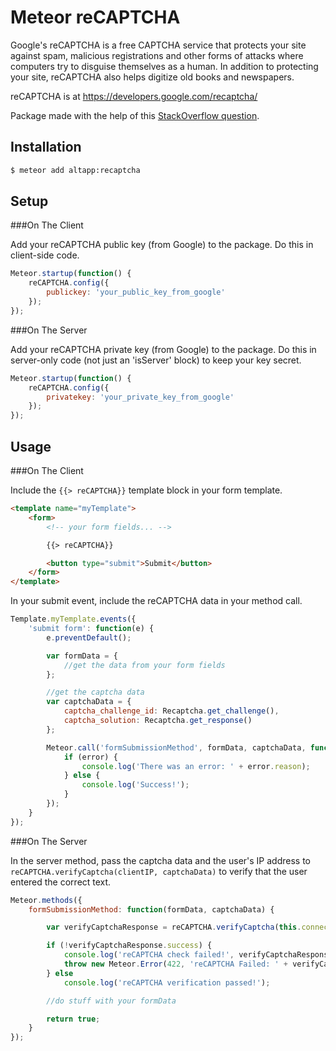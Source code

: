 # Meteor reCAPTCHA
Google's reCAPTCHA is a free CAPTCHA service that protects your site against spam, malicious registrations and other forms of attacks where computers try to disguise themselves as a human. In addition to protecting your site, reCAPTCHA also helps digitize old books and newspapers.

reCAPTCHA is at https://developers.google.com/recaptcha/

Package made with the help of this [StackOverflow question](http://stackoverflow.com/questions/22253196/working-example-of-recaptcha-in-meteor).

## Installation

``` sh
$ meteor add altapp:recaptcha
```

## Setup

###On The Client

Add your reCAPTCHA public key (from Google) to the package. Do this in client-side code.

``` javascript
Meteor.startup(function() {
    reCAPTCHA.config({
        publickey: 'your_public_key_from_google'
    });
});
```

###On The Server

Add your reCAPTCHA private key (from Google) to the package. Do this in server-only code (not just an 'isServer' block) to keep your key secret.

``` javascript
Meteor.startup(function() {
    reCAPTCHA.config({
        privatekey: 'your_private_key_from_google'
    });
});
```

## Usage

###On The Client

Include the `{{> reCAPTCHA}}` template block in your form template.

``` html
<template name="myTemplate">
    <form>
    	<!-- your form fields... -->

    	{{> reCAPTCHA}}

    	<button type="submit">Submit</button>
    </form>
</template>
```

In your submit event, include the reCAPTCHA data in your method call.

``` javascript
Template.myTemplate.events({
    'submit form': function(e) {
        e.preventDefault();

        var formData = {
            //get the data from your form fields
        };

        //get the captcha data
        var captchaData = {
            captcha_challenge_id: Recaptcha.get_challenge(),
            captcha_solution: Recaptcha.get_response()
        };

        Meteor.call('formSubmissionMethod', formData, captchaData, function(error, result) {
            if (error) {
                console.log('There was an error: ' + error.reason);
            } else {
                console.log('Success!');
            }
        });
    }
});
```

###On The Server

In the server method, pass the captcha data and the user's IP address to `reCAPTCHA.verifyCaptcha(clientIP, captchaData)` to verify that the user entered the correct text.

``` javascript
Meteor.methods({
    formSubmissionMethod: function(formData, captchaData) {

        var verifyCaptchaResponse = reCAPTCHA.verifyCaptcha(this.connection.clientAddress, captchaData);

        if (!verifyCaptchaResponse.success) {
            console.log('reCAPTCHA check failed!', verifyCaptchaResponse);
            throw new Meteor.Error(422, 'reCAPTCHA Failed: ' + verifyCaptchaResponse.error);
        } else
            console.log('reCAPTCHA verification passed!');

        //do stuff with your formData

        return true;
    }
});
```